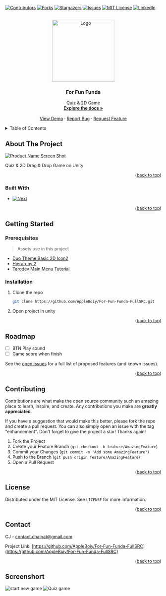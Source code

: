 <!-- Improved compatibility of back to top link: See: https://github.com/othneildrew/Best-README-Template/pull/73 -->
<a name="readme-top"></a>
<!--
*** Thanks for checking out the Best-README-Template. If you have a suggestion
*** that would make this better, please fork the repo and create a pull request
*** or simply open an issue with the tag "enhancement".
*** Don't forget to give the project a star!
*** Thanks again! Now go create something AMAZING! :D
-->



<!-- PROJECT SHIELDS -->
<!--
*** I'm using markdown "reference style" links for readability.
*** Reference links are enclosed in brackets [ ] instead of parentheses ( ).
*** See the bottom of this document for the declaration of the reference variables
*** for contributors-url, forks-url, etc. This is an optional, concise syntax you may use.
*** https://www.markdownguide.org/basic-syntax/#reference-style-links
-->
[![Contributors][contributors-shield]][contributors-url]
[![Forks][forks-shield]][forks-url]
[![Stargazers][stars-shield]][stars-url]
[![Issues][issues-shield]][issues-url]
[![MIT License][license-shield]][license-url]
[![LinkedIn][linkedin-shield]][linkedin-url]



<!-- PROJECT LOGO -->
<br />
<div align="center">
  <a href="https://github.com/AppleBoiy/For-Fun-Funda-FullSRC">
    <img src="Assets/Image/โลโก้png/MagicEraser_5651223_224642.png" alt="Logo" width="200" height="200">
  </a>

<h3 align="center">For Fun Funda</h3>

  <p align="center">
    Quiz & 2D Game
    <br />
    <a href="https://github.com/AppleBoiy/For-Fun-Funda-FullSRC"><strong>Explore the docs »</strong></a>
    <br />
    <br />
    <a href="https://github.com/AppleBoiy/For-Fun-Funda-FullSRC">View Demo</a>
    ·
    <a href="https://github.com/AppleBoiy/For-Fun-Funda-FullSRC/issues">Report Bug</a>
    ·
    <a href="https://github.com/AppleBoiy/For-Fun-Funda-FullSRC/issues">Request Feature</a>
  </p>
</div>



<!-- TABLE OF CONTENTS -->
<details>
  <summary>Table of Contents</summary>
  <ol>
    <li>
      <a href="#about-the-project">About The Project</a>
      <ul>
        <li><a href="#built-with">Built With</a></li>
      </ul>
    </li>
    <li>
      <a href="#getting-started">Getting Started</a>
      <ul>
        <li><a href="#prerequisites">Prerequisites</a></li>
        <li><a href="#installation">Installation</a></li>
      </ul>
    </li>
    <li><a href="#usage">Usage</a></li>
    <li><a href="#roadmap">Roadmap</a></li>
    <li><a href="#contributing">Contributing</a></li>
    <li><a href="#license">License</a></li>
    <li><a href="#contact">Contact</a></li>
    <li><a href="#acknowledgments">Acknowledgments</a></li>
  </ol>
</details>



<!-- ABOUT THE PROJECT -->
## About The Project

[![Product Name Screen Shot][product-screenshot]](<img src="Game%20Sample/Screenshot%202566-01-03%20at%2002.36.04.png">)

Quiz & 2D Drag & Drop Game on Unity

<p align="right">(<a href="#readme-top">back to top</a>)</p>



### Built With

* [![Next][Unity]][Unity-url]

<p align="right">(<a href="#readme-top">back to top</a>)</p>



<!-- GETTING STARTED -->
## Getting Started
### Prerequisites
> Assets use in this project
- [Duo Theme Basic 2D Icon2](https://assetstore.unity.com/packages/2d/gui/duo-theme-basic-2d-icons-224046)
- [Hierarchy 2](https://assetstore.unity.com/packages/tools/utilities/hierarchy-2-166483)
- [Tarodev Main Menu Tutorial](https://www.youtube.com/watch?v=lF26yGJbsQk&t=22s)


### Installation

1. Clone the repo
   ```sh
   git clone https://github.com/AppleBoiy/For-Fun-Funda-FullSRC.git
   ```
3. Open project in unity

<p align="right">(<a href="#readme-top">back to top</a>)</p>


<!-- ROADMAP -->
## Roadmap

- [ ] BTN Play sound
- [ ] Game score when finish

See the [open issues](https://github.com/AppleBoiy/For-Fun-Funda-FullSRC/issues) for a full list of proposed features (and known issues).

<p align="right">(<a href="#readme-top">back to top</a>)</p>



<!-- CONTRIBUTING -->
## Contributing

Contributions are what make the open source community such an amazing place to learn, inspire, and create. Any contributions you make are **greatly appreciated**.

If you have a suggestion that would make this better, please fork the repo and create a pull request. You can also simply open an issue with the tag "enhancement".
Don't forget to give the project a star! Thanks again!

1. Fork the Project
2. Create your Feature Branch (`git checkout -b feature/AmazingFeature`)
3. Commit your Changes (`git commit -m 'Add some AmazingFeature'`)
4. Push to the Branch (`git push origin feature/AmazingFeature`)
5. Open a Pull Request

<p align="right">(<a href="#readme-top">back to top</a>)</p>



<!-- LICENSE -->
## License

Distributed under the MIT License. See `LICENSE` for more information.

<p align="right">(<a href="#readme-top">back to top</a>)</p>



<!-- CONTACT -->
## Contact

CJ  - contact.chaipat@gmail.com

Project Link: [https://github.com/AppleBoiy/For-Fun-Funda-FullSRC](https://github.com/AppleBoiy/For-Fun-Funda-FullSRC)

<p align="right">(<a href="#readme-top">back to top</a>)</p>

<!-- MARKDOWN LINKS & IMAGES -->
<!-- https://www.markdownguide.org/basic-syntax/#reference-style-links -->
[contributors-shield]: https://img.shields.io/github/contributors/AppleBoiy/For-Fun-Funda-FullSRC.svg?style=for-the-badge
[contributors-url]: https://github.com/AppleBoiy/For-Fun-Funda-FullSRC/graphs/contributors
[forks-shield]: https://img.shields.io/github/forks/AppleBoiy/For-Fun-Funda-FullSRC.svg?style=for-the-badge
[forks-url]: https://github.com/AppleBoiy/For-Fun-Funda-FullSRC/network/members
[stars-shield]: https://img.shields.io/github/stars/AppleBoiy/For-Fun-Funda-FullSRC.svg?style=for-the-badge
[stars-url]: https://github.com/AppleBoiy/For-Fun-Funda-FullSRC/stargazers
[issues-shield]: https://img.shields.io/github/issues/AppleBoiy/For-Fun-Funda-FullSRC.svg?style=for-the-badge
[issues-url]: https://github.com/AppleBoiy/For-Fun-Funda-FullSRC/issues
[license-shield]: https://img.shields.io/github/license/AppleBoiy/For-Fun-Funda-FullSRC.svg?style=for-the-badge
[license-url]: https://github.com/AppleBoiy/For-Fun-Funda-FullSRC/blob/master/LICENSE.txt
[linkedin-shield]: https://img.shields.io/badge/-LinkedIn-black.svg?style=for-the-badge&logo=linkedin&colorB=555
[linkedin-url]: https://linkedin.com/in/linkedin_username
[product-screenshot]: Game%20Sample/Screenshot%202566-01-03%20at%2002.36.04.png
[Unity]: https://img.shields.io/badge/unity-000000?style=for-the-badge&logo=unity&logoColor=white
[Unity-url]: https://unity.com

## Screenshort
![start new game](Game%20Sample/Screenshot%202566-01-03%20at%2002.36.54.png)
![Quiz game](Game%20Sample/Screenshot%202566-01-03%20at%2002.37.02.png)